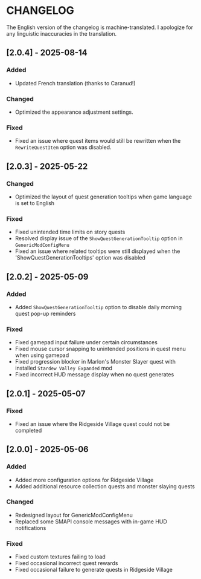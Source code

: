 ﻿# CHANGELOG

The English version of the changelog is machine-translated. I apologize for any linguistic inaccuracies in the translation.

## [2.0.4] - 2025-08-14

### Added

- Updated French translation (thanks to Caranud!)

### Changed

- Optimized the appearance adjustment settings.

### Fixed

- Fixed an issue where quest items would still be rewritten when the `RewriteQuestItem` option was disabled.

## [2.0.3] - 2025-05-22

### Changed

- Optimized the layout of quest generation tooltips when game language is set to English

### Fixed

- Fixed unintended time limits on story quests
- Resolved display issue of the `ShowQuestGenerationTooltip` option in `GenericModConfigMenu`
- Fixed an issue where related tooltips were still displayed when the 'ShowQuestGenerationTooltips' option was disabled

## [2.0.2] - 2025-05-09

### Added

- Added `ShowQuestGenerationTooltip` option to disable daily morning quest pop-up reminders

### Fixed

- Fixed gamepad input failure under certain circumstances
- Fixed mouse cursor snapping to unintended positions in quest menu when using gamepad
- Fixed progression blocker in Marlon's Monster Slayer quest with installed `Stardew Valley Expanded` mod
- Fixed incorrect HUD message display when no quest generates

## [2.0.1] - 2025-05-07

### Fixed

- Fixed an issue where the Ridgeside Village quest could not be completed

## [2.0.0] - 2025-05-06

### Added

- Added more configuration options for Ridgeside Village
- Added additional resource collection quests and monster slaying quests

### Changed

- Redesigned layout for GenericModConfigMenu
- Replaced some SMAPI console messages with in-game HUD notifications

### Fixed

- Fixed custom textures failing to load
- Fixed occasional incorrect quest rewards
- Fixed occasional failure to generate quests in Ridgeside Village